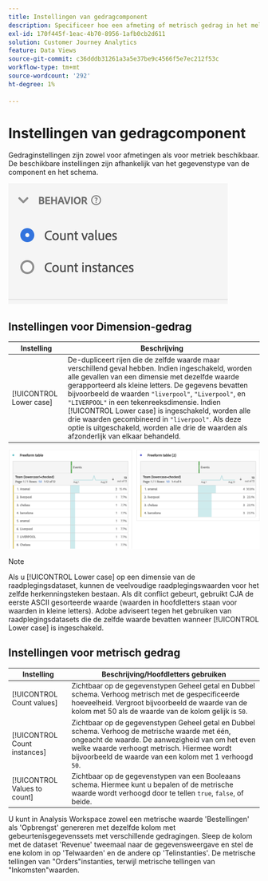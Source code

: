 ```yaml
---
title: Instellingen van gedragcomponent
description: Specificeer hoe een afmeting of metrisch gedrag in het melden.
exl-id: 170f445f-1eac-4b70-8956-1afb0cb2d611
solution: Customer Journey Analytics
feature: Data Views
source-git-commit: c36dddb31261a3a5e37be9c4566f5e7ec212f53c
workflow-type: tm+mt
source-wordcount: '292'
ht-degree: 1%

---
```


# Instellingen van gedragcomponent

Gedraginstellingen zijn zowel voor afmetingen als voor metriek beschikbaar. De beschikbare instellingen zijn afhankelijk van het gegevenstype van de component en het schema.

![Gedragsinstellingen](../assets/behavior-settings.png)

## Instellingen voor Dimension-gedrag

| Instelling | Beschrijving |
| --- | --- |
| [!UICONTROL Lower case] | De-dupliceert rijen die de zelfde waarde maar verschillend geval hebben. Indien ingeschakeld, worden alle gevallen van een dimensie met dezelfde waarde gerapporteerd als kleine letters. De gegevens bevatten bijvoorbeeld de waarden `"liverpool"`, `"Liverpool"`, en `"LIVERPOOL"` in een tekenreeksdimensie. Indien [!UICONTROL Lower case] is ingeschakeld, worden alle drie waarden gecombineerd in `"liverpool"`. Als deze optie is uitgeschakeld, worden alle drie de waarden als afzonderlijk van elkaar behandeld. |

![Hoofdlettergevoelige dimensie](../assets/case-sens-workspace.png)

>[!NOTE]
>
>Als u [!UICONTROL Lower case] op een dimensie van de raadplegingsdataset, kunnen de veelvoudige raadplegingswaarden voor het zelfde herkenningsteken bestaan. Als dit conflict gebeurt, gebruikt CJA de eerste ASCII gesorteerde waarde (waarden in hoofdletters staan voor waarden in kleine letters). Adobe adviseert tegen het gebruiken van raadplegingsdatasets die de zelfde waarde bevatten wanneer [!UICONTROL Lower case] is ingeschakeld.

## Instellingen voor metrisch gedrag

| Instelling | Beschrijving/Hoofdletters gebruiken |
| --- | --- |
| [!UICONTROL Count values] | Zichtbaar op de gegevenstypen Geheel getal en Dubbel schema. Verhoog metrisch met de gespecificeerde hoeveelheid. Vergroot bijvoorbeeld de waarde van de kolom met 50 als de waarde van de kolom gelijk is `50`. |
| [!UICONTROL Count instances] | Zichtbaar op de gegevenstypen Geheel getal en Dubbel schema. Verhoog de metrische waarde met één, ongeacht de waarde. De aanwezigheid van om het even welke waarde verhoogt metrisch. Hiermee wordt bijvoorbeeld de waarde van een kolom met 1 verhoogd `50`. |
| [!UICONTROL Values to count] | Zichtbaar op de gegevenstypen van een Booleaans schema. Hiermee kunt u bepalen of de metrische waarde wordt verhoogd door te tellen `true`, `false`, of beide. |

U kunt in Analysis Workspace zowel een metrische waarde &#39;Bestellingen&#39; als &#39;Opbrengst&#39; genereren met dezelfde kolom met gebeurtenisgegevenssets met verschillende gedragingen. Sleep de kolom met de dataset &#39;Revenue&#39; tweemaal naar de gegevensweergave en stel de ene kolom in op &#39;Telwaarden&#39; en de andere op &#39;Telinstanties&#39;. De metrische tellingen van &quot;Orders&quot;instanties, terwijl metrische tellingen van &quot;Inkomsten&quot;waarden.
